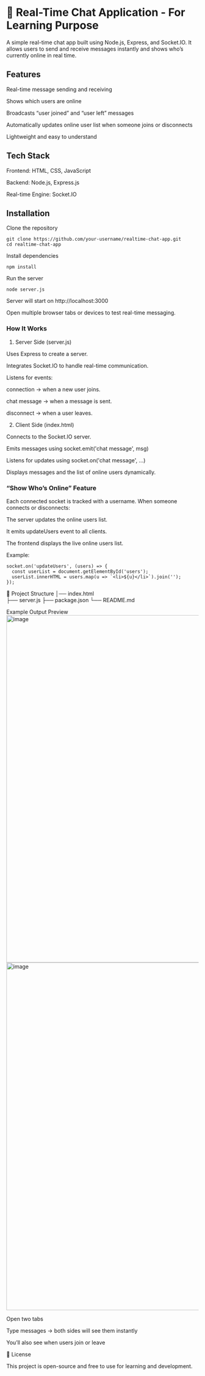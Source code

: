 # 💬 Real-Time Chat Application - For Learning Purpose

A simple real-time chat app built using Node.js, Express, and Socket.IO.
It allows users to send and receive messages instantly and shows who’s currently online in real time.

## Features

Real-time message sending and receiving

Shows which users are online

Broadcasts “user joined” and “user left” messages

Automatically updates online user list when someone joins or disconnects

Lightweight and easy to understand

## Tech Stack

Frontend: HTML, CSS, JavaScript

Backend: Node.js, Express.js

Real-time Engine: Socket.IO

## Installation

Clone the repository
```
git clone https://github.com/your-username/realtime-chat-app.git
cd realtime-chat-app
```

Install dependencies
```
npm install
```

Run the server
```
node server.js
```

Server will start on
 http://localhost:3000

Open multiple browser tabs or devices to test real-time messaging.

###  How It Works
1. Server Side (server.js)

Uses Express to create a server.

Integrates Socket.IO to handle real-time communication.

Listens for events:

connection → when a new user joins.

chat message → when a message is sent.

disconnect → when a user leaves.

2. Client Side (index.html)

Connects to the Socket.IO server.

Emits messages using socket.emit('chat message', msg)

Listens for updates using socket.on('chat message', ...)

Displays messages and the list of online users dynamically.

###  “Show Who’s Online” Feature

Each connected socket is tracked with a username.
When someone connects or disconnects:

The server updates the online users list.

It emits updateUsers event to all clients.

The frontend displays the live online users list.

Example:
```
socket.on('updateUsers', (users) => {
  const userList = document.getElementById('users');
  userList.innerHTML = users.map(u => `<li>${u}</li>`).join('');
});
```
📂 Project Structure
│── index.html  
├── server.js
├── package.json
└── README.md

 Example
 Output Preview
<img width="1919" height="910" alt="image" src="https://github.com/user-attachments/assets/c736d292-d41d-4620-8082-5291e01eafa2" />
<img width="1918" height="911" alt="image" src="https://github.com/user-attachments/assets/8d7a61d0-473b-4d27-bdd8-fdc692229ae6" />

Open two tabs

Type messages → both sides will see them instantly

You’ll also see when users join or leave

📜 License

This project is open-source and free to use for learning and development.
